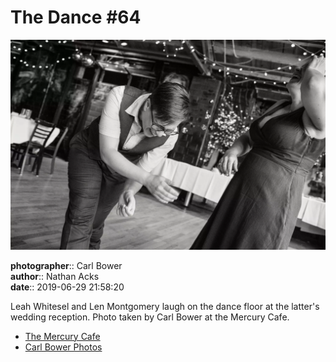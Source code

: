 # The Dance #64

![Leah Whitesel and Len Montgomery laugh on the dance floor](assets/2019-06-29-set-4-the-dance-64.webp)

**photographer**:: Carl Bower  
**author**:: Nathan Acks  
**date**:: 2019-06-29 21:58:20

Leah Whitesel and Len Montgomery laugh on the dance floor at the latter's wedding reception. Photo taken by Carl Bower at the Mercury Cafe.

* [The Mercury Cafe](http://mercurycafe.com)
* [Carl Bower Photos](https://carlbowerphotos.com)
